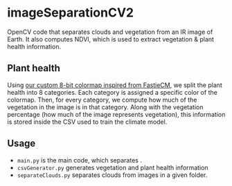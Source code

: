 # imageSeparationCV2
OpenCV code that separates clouds and vegetation from an IR image of Earth. It also computes NDVI, which is used to extract vegetation & plant health information.

## Plant health
Using [our custom 8-bit colormap inspired from FastieCM](https://github.com/Team-Octans-AstroPi/imageSeparationCV2/blob/main/octanscm.py),
we split the plant health into 8 categories. Each category is assigned a specific color of the colormap. Then, for every category,
we compute how much of the vegetation in the image is in that category. Along with the vegetation percentage (how much of the image represents vegetation),
this information is stored inside the CSV used to train the climate model.

## Usage
- `main.py` is the main code, which separates . 
- `csvGenerator.py` generates vegetation and plant health information
- `separateClouds.py` separates clouds from images in a given folder.

